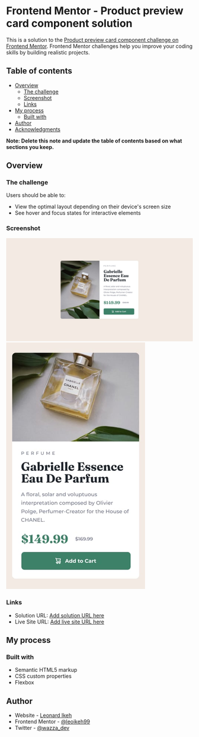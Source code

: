 # Frontend Mentor - Product preview card component solution

This is a solution to the [Product preview card component challenge on Frontend Mentor](https://www.frontendmentor.io/challenges/product-preview-card-component-GO7UmttRfa). Frontend Mentor challenges help you improve your coding skills by building realistic projects.

## Table of contents

- [Overview](#overview)
  - [The challenge](#the-challenge)
  - [Screenshot](#screenshot)
  - [Links](#links)
- [My process](#my-process)
  - [Built with](#built-with)
- [Author](#author)
- [Acknowledgments](#acknowledgments)

**Note: Delete this note and update the table of contents based on what sections you keep.**

## Overview

### The challenge

Users should be able to:

- View the optimal layout depending on their device's screen size
- See hover and focus states for interactive elements

### Screenshot

![desktop](./design/desktop-design.jpg)
![mobile](./design/mobile-design.jpg)

### Links

- Solution URL: [Add solution URL here](https://your-solution-url.com)
- Live Site URL: [Add live site URL here](https://splendid-travesseiro-951c35.netlify.app/)

## My process

### Built with

- Semantic HTML5 markup
- CSS custom properties
- Flexbox

## Author

- Website - [Leonard Ikeh](https://leonardikeh.netlify.app/)
- Frontend Mentor - [@leoikeh99](https://www.frontendmentor.io/profile/leoikeh99)
- Twitter - [@wazza_dev](https://www.twitter.com/wazza_dev)
